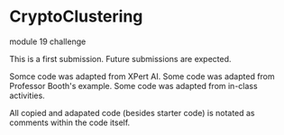 # CryptoClustering
module 19 challenge

This is a first submission. Future submissions are expected.

Somce code was adapted from XPert AI. Some code was adapted from Professor Booth's example. Some code was adapted from in-class activities.

All copied and adapated code (besides starter code) is notated as comments within the code itself.

